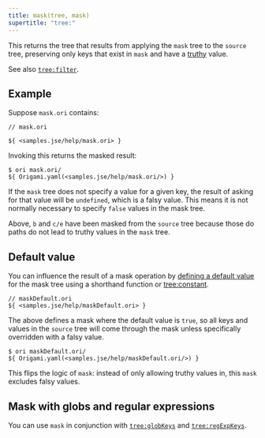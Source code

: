 ```yaml
---
title: mask(tree, mask)
supertitle: "tree:"
---
```


This returns the tree that results from applying the `mask` tree to the `source` tree, preserving only keys that exist in `mask` and have a [truthy](https://developer.mozilla.org/en-US/docs/Glossary/Truthy) value.

See also [`tree:filter`](filter.html).

## Example

Suppose `mask.ori` contains:

```ori
// mask.ori

${ <samples.jse/help/mask.ori> }
```

Invoking this returns the masked result:

```console
$ ori mask.ori/
${ Origami.yaml(<samples.jse/help/mask.ori/>) }
```

If the `mask` tree does not specify a value for a given key, the result of asking for that value will be `undefined`, which is a falsy value. This means it is not normally necessary to specify `false` values in the mask tree.

Above, `b` and `c/e` have been masked from the `source` tree because those do paths do not lead to truthy values in the `mask` tree.

## Default value

You can influence the result of a mask operation by [defining a default value](/language/idioms.html#define-a-default-value) for the mask tree using a shorthand function or [tree:constant](constant.html#set-a-default-value).

```ori
// maskDefault.ori
${ <samples.jse/help/maskDefault.ori> }
```

The above defines a mask where the default value is `true`, so all keys and values in the `source` tree will come through the mask unless specifically overridden with a falsy value.

```console
$ ori maskDefault.ori/
${ Origami.yaml(<samples.jse/help/maskDefault.ori/>) }
```

This flips the logic of `mask`: instead of only allowing truthy values in, this `mask` excludes falsy values.

## Mask with globs and regular expressions

You can use `mask` in conjunction with [`tree:globKeys`](globKeys.html) and [`tree:regExpKeys`](regExpKeys.html).
